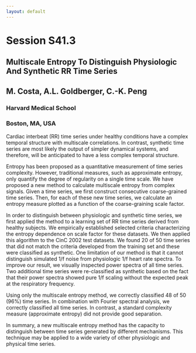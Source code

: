```yaml
---
layout: default
---
```


# Session S41.3

## Multiscale Entropy To Distinguish Physiologic And Synthetic RR Time Series

## M. Costa, A.L. Goldberger, C.-K. Peng

### Harvard Medical School
### Boston, MA, USA

Cardiac interbeat (RR) time series under healthy conditions have a
complex temporal structure with multiscale correlations. In contrast,
synthetic time series are most likely the output of simpler dynamical
systems, and therefore, will be anticipated to have a less complex
temporal structure.

Entropy has been proposed as a quantitative measurement of time series
complexity. However, traditional measures, such as approximate
entropy, only quantify the degree of regularity on a single time
scale. We have proposed a new method to calculate multiscale entropy
from complex signals. Given a time series, we first construct
consecutive coarse-grained time series. Then, for each of these new
time series, we calculate an entropy measure plotted as a function of
the coarse-graining scale factor.

In order to distinguish between physiologic and synthetic time series,
we first applied the method to a learning set of RR time series
derived from healthy subjects. We empirically established selected
criteria characterizing the entropy dependence on scale factor for
these datasets. We then applied this algorithm to the CinC 2002 test
datasets. We found 20 of 50 time series that did not match the
criteria developed from the training set and these were classified as
synthetic. One limitation of our method is that it cannot distinguish
simulated 1/f noise from physiologic 1/f heart rate spectra. To
improve our result, we visually inspected power spectra of all time
series. Two additional time series were re-classified as synthetic
based on the fact that their power spectra showed pure 1/f scaling
without the expected peak at the respiratory frequency.

Using only the multiscale entropy method, we correctly classified 48
of 50 (96%) time series. In combination with Fourier spectral
analysis, we correctly classified all time series. In contrast, a
standard complexity measure (approximate entropy) did not provide good
separation.

In summary, a new multiscale entropy method has the capacity to
distinguish between time series generated by different mechanisms.
This technique may be applied to a wide variety of other physiologic
and physical time series.
